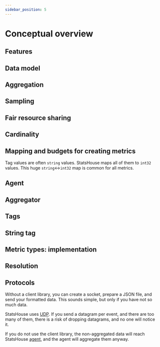```yaml
---
sidebar_position: 5
---
```


# Conceptual overview

## Features

## Data model

## Aggregation


## Sampling

## Fair resource sharing

## Cardinality

## Mapping and budgets for creating metrics

Tag values are often `string` values. StatsHouse maps all of them to `int32` values.
This huge `string`↔`int32` map is common for all metrics.

## Agent

## Aggregator

## Tags

## String tag

## Metric types: implementation

## Resolution


## Protocols

Without a client library, you can create a socket, prepare a JSON file, and send your formatted data.
This sounds simple, but only if you have not so much data.

StatsHouse uses [UDP](https://en.wikipedia.org/wiki/User_Datagram_Protocol).
If you send a datagram per event, and there are too many of them,
there is a risk of dropping datagrams, and no one will notice it.

If you do not use the client library, the non-aggregated data will reach StatsHouse
[agent](#agent), and the agent will aggregate them anyway.

